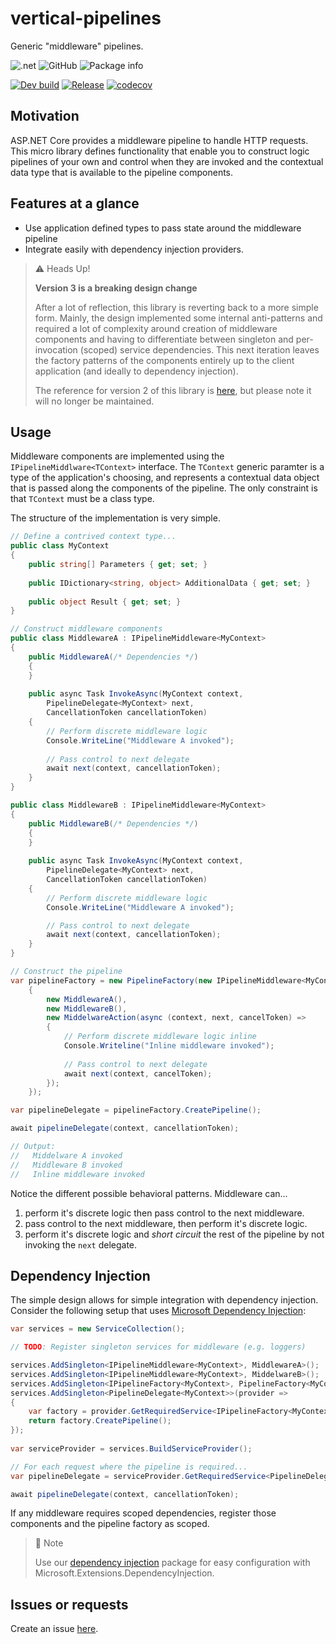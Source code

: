 # vertical-pipelines

Generic "middleware" pipelines.

![.net](https://img.shields.io/badge/Frameworks-.netstandard21+net50-purple)
![GitHub](https://img.shields.io/github/license/verticalsoftware/vertical-pipelines)
![Package info](https://img.shields.io/nuget/v/vertical-pipelines.svg)

[![Dev build](https://github.com/verticalsoftware/vertical-pipelines/actions/workflows/dev-build.yml/badge.svg)](https://github.com/verticalsoftware/vertical-pipelines/actions/workflows/dev-build.yml)
[![Release](https://github.com/verticalsoftware/vertical-pipelines/actions/workflows/release.yml/badge.svg)](https://github.com/verticalsoftware/vertical-pipelines/actions/workflows/release.yml)
[![codecov](https://codecov.io/gh/verticalsoftware/vertical-pipelines/branch/dev/graph/badge.svg?token=4RNB0XF988)](https://codecov.io/gh/verticalsoftware/vertical-pipelines)

## Motivation

ASP.NET Core provides a middleware pipeline to handle HTTP requests. This micro library defines functionality that enable you to construct logic pipelines of your own and control when they are invoked and the contextual data type that is available to the pipeline components.

## Features at a glance

- Use application defined types to pass state around the middleware pipeline
- Integrate easily with dependency injection providers. 

> ⚠️ Heads Up!
> 
> **Version 3 is a breaking design change**
> 
> After a lot of reflection, this library is reverting back to a more simple form. Mainly,
> the design implemented some internal anti-patterns and required a lot of complexity around
> creation of middleware components and having to differentiate between singleton and per-invocation (scoped)
> service dependencies. This next iteration leaves the factory patterns of the components entirely
> up to the client application (and ideally to dependency injection). 
> 
> The reference for version 2 of this library is [here](./README_v2.md), but please note it will no longer be maintained.

## Usage

Middleware components are implemented using the `IPipelineMiddlware<TContext>` interface. The `TContext` generic paramter is a type of the application's choosing, and represents a contextual data object that is passed along the components of the pipeline. The only constraint is that `TContext` must be a class type.

The structure of the implementation is very simple.

```csharp
// Define a contrived context type...
public class MyContext
{
    public string[] Parameters { get; set; }
    
    public IDictionary<string, object> AdditionalData { get; set; }
    
    public object Result { get; set; }
}

// Construct middleware components
public class MiddlewareA : IPipelineMiddleware<MyContext>
{
    public MiddlewareA(/* Dependencies */)
    {
    }
    
    public async Task InvokeAsync(MyContext context,
        PipelineDelegate<MyContext> next,
        CancellationToken cancellationToken)
    {
        // Perform discrete middleware logic
        Console.WriteLine("Middleware A invoked");
        
        // Pass control to next delegate
        await next(context, cancellationToken);
    }
}

public class MiddlewareB : IPipelineMiddleware<MyContext>
{
    public MiddlewareB(/* Dependencies */)
    {
    }
    
    public async Task InvokeAsync(MyContext context,
        PipelineDelegate<MyContext> next,
        CancellationToken cancellationToken)
    {
        // Perform discrete middleware logic
        Console.WriteLine("Middleware A invoked");

        // Pass control to next delegate
        await next(context, cancellationToken);
    }
}

// Construct the pipeline
var pipelineFactory = new PipelineFactory(new IPipelineMiddleware<MyContext>[]
    {
        new MiddlewareA(),
        new MiddlewareB(),
        new MiddelwareAction(async (context, next, cancelToken) => 
        {
            // Perform discrete middleware logic inline
            Console.Writeline("Inline middleware invoked");
            
            // Pass control to next delegate
            await next(context, cancelToken);
        });
    });

var pipelineDelegate = pipelineFactory.CreatePipeline();

await pipelineDelegate(context, cancellationToken);

// Output:
//   Middelware A invoked
//   Middleware B invoked   
//   Inline middleware invoked
```

Notice the different possible behavioral patterns. Middleware can...

1. perform it's discrete logic then pass control to the next middleware.
2. pass control to the next middleware, then perform it's discrete logic.
3. perform it's discrete logic and _short circuit_ the rest of the pipeline by not invoking the `next` delegate.

## Dependency Injection

The simple design allows for simple integration with dependency injection. Consider the following setup that uses [Microsoft Dependency Injection](https://docs.microsoft.com/en-us/aspnet/core/fundamentals/dependency-injection?view=aspnetcore-6.0):

```csharp
var services = new ServiceCollection();

// TODO: Register singleton services for middleware (e.g. loggers)

services.AddSingleton<IPipelineMiddleware<MyContext>, MiddlewareA>();
services.AddSingleton<IPipelineMiddleware<MyContext>, MiddelwareB>();
services.AddSingleton<IPipelineFactory<MyContext>, PipelineFactory<MyContext>>();
services.AddSingleton<PipelineDelegate<MyContext>>(provider => 
{
    var factory = provider.GetRequiredService<IPipelineFactory<MyContext>>();
    return factory.CreatePipeline();
});
    
var serviceProvider = services.BuildServiceProvider();

// For each request where the pipeline is required...
var pipelineDelegate = serviceProvider.GetRequiredService<PipelineDelegate<MyContext>>();

await pipelineDelegate(context, cancellationToken);
```

If any middleware requires scoped dependencies, register those components and the pipeline factory as scoped.

> 🔗 Note
>
> Use our [dependency injection](https://github.com/verticalsoftware/vertical-pipelines-dependencyinjection) package for easy configuration with Microsoft.Extensions.DependencyInjection.

## Issues or requests

Create an issue [here](https://github.com/verticalsoftware/vertical-pipelines/issues).